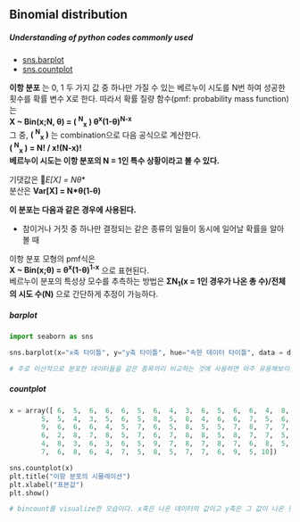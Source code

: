 ## Binomial distribution

##### Understanding of python codes commonly used
- [sns.barplot](#barplot)
- [sns.countplot](#countplot)

**이항 분포** 는 0, 1 두 가지 값 중 하나만 가질 수 있는 베르누이 시도를 N번 하여 성공한 횟수를 확률 변수 X로 한다. 따라서 확률 질량 함수(pmf: probability mass function)는<br>
**X ~ Bin(x;N, &theta;) = ( <sup>N</sup><sub>x</sub> ) &theta;<sup>x</sup>(1-&theta;)<sup>N-x</sup>** <br>
그 중, **( <sup>N</sup><sub>x</sub> )** 는 combination으로 다음 공식으로 계산한다.<br>
**( <sup>N</sup><sub>x</sub> ) = N! / x!(N-x)!**<br>
**베르누이 시도는 이항 분포의 N = 1인 특수 상황이라고 볼 수 있다.**

기댓값은 **E[X] = N*&theta;**<br>
분산은 **Var[X] = N\*&theta;(1-&theta;)**<br>

**이 분포는 다음과 같은 경우에 사용된다.**

- 참이거나 거짓 중 하나만 결정되는 같은 종류의 일들이 동시에 일어날 확률을 알아볼 때

이항 분포 모형의 pmf식은<br>
**X ~ Bin(x;&theta;) = &theta;<sup>x</sup>(1-&theta;)<sup>1-x</sup>** 으로 표현된다.
<br>
베르누이 분포의 특성상 모수를 추측하는 방법은 **&Sigma;N<sub>1</sub>(x = 1인 경우가 나온 총 수)/전체의 시도 수(N)** 으로 간단하게 추정이 가능하다.

##### barplot
```python
import seaborn as sns

sns.barplot(x="x축 타이틀", y="y축 타이틀", hue="속한 데이터 타이틀", data = df)

# 주로 이산적으로 분포한 데이터들을 같은 종목끼리 비교하는 것에 사용하면 아주 유용해보이는 plot.
```

##### countplot
```python
x = array([ 6,  5,  6,  6,  6,  5,  6,  4,  3,  6,  5,  6,  6,  4,  8,  8,  9,
        5,  5,  4,  3,  5,  6,  5,  8,  5,  8,  4,  6,  6,  7,  5,  6,  6,
        9,  6,  6,  6,  4,  5,  7,  6,  5,  8,  5,  5,  7,  8,  7,  7,  6,
        6,  2,  8,  7,  8,  5,  7,  6,  7,  8,  8,  5,  8,  7,  7,  5,  8,
        4,  8,  3,  6,  3,  6,  5,  9,  7,  8,  7,  8,  7,  6,  8,  5,  6,
        7,  6,  8,  6,  4,  7,  5,  8,  5,  7,  7,  6,  9,  5, 10])

sns.countplot(x)
plt.title("이항 분포의 시뮬레이션")
plt.xlabel("표본값")
plt.show()

# bincount를 visualize한 모습이다. x축은 나온 데이터의 값이고 y축은 그 값이 나온 횟수를 높이로 보여준다.
```
